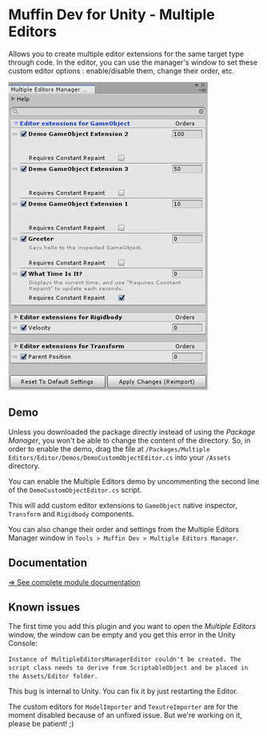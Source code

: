 # Muffin Dev for Unity - Multiple Editors

Allows you to create multiple editor extensions for the same target type through code. In the editor, you can use the manager's window to set these custom editor options : enable/disable them, change their order, etc.

![Preview of the Multiple Editors Manager window](./Documentation~/Images/multiple-editors-manager-window.png)

## Demo

Unless you downloaded the package directly instead of using the *Package Manager*, you won't be able to change the content of the directory. So, in order to enable the demo, drag the file at `/Packages/Multiple Editors/Editor/Demos/DemoCustomObjectEditor.cs` into your `/Assets` directory.

You can enable the Multiple Editors demo by uncommenting the second line of the `DemoCustomObjectEditor.cs` script.

This will add custom editor extensions to `GameObject` native inspector, `Transform` and `Rigidbody` components.

You can also change their order and settings from the Multiple Editors Manager window in `Tools > Muffin Dev > Multiple Editors Manager`.

## Documentation

[=> See complete module documentation](./Documentation~/README.md)

## Known issues

The first time you add this plugin and you want to open the *Multiple Editors* window, the window can be empty and you get this error in the Unity Console:

`Instance of MultipleEditorsManagerEditor couldn't be created. The script class needs to derive from ScriptableObject and be placed in the Assets/Editor folder.`

This bug is internal to Unity. You can fix it by just restarting the Editor.

The custom editors for `ModelImporter` and `TexutreImporter` are for the moment disabled because of an unfixed issue. But we're working on it, please be patient! ;)